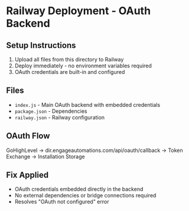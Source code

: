 # Railway Deployment - OAuth Backend

## Setup Instructions

1. Upload all files from this directory to Railway
2. Deploy immediately - no environment variables required
3. OAuth credentials are built-in and configured

## Files
- `index.js` - Main OAuth backend with embedded credentials
- `package.json` - Dependencies
- `railway.json` - Railway configuration

## OAuth Flow
GoHighLevel → dir.engageautomations.com/api/oauth/callback → Token Exchange → Installation Storage

## Fix Applied
- OAuth credentials embedded directly in the backend
- No external dependencies or bridge connections required
- Resolves "OAuth not configured" error
